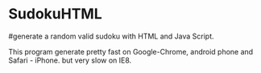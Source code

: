 SudokuHTML
==========

#generate a random valid sudoku with HTML and Java Script.

This program generate pretty fast on Google-Chrome, android phone and Safari - iPhone.
but very slow on IE8.
